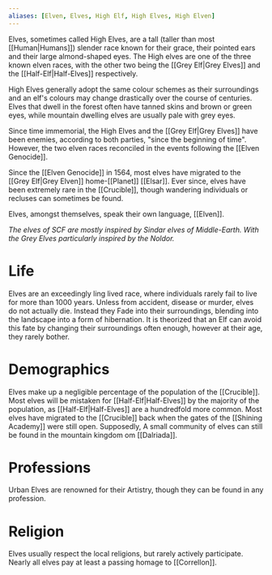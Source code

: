 ```yaml
---
aliases: [Elven, Elves, High Elf, High Elves, High Elven]
---
```

Elves, sometimes called High Elves, are a tall (taller than most [[Human|Humans]]) slender race known for their grace, their pointed ears and their large almond-shaped eyes. The High elves are one of the three known elven races, with the other two being the [[Grey Elf|Grey Elves]] and the [[Half-Elf|Half-Elves]] respectively. 

High Elves generally adopt the same colour schemes as their surroundings and an elf's colours may change drastically over the course of centuries. Elves that dwell in the forest often have tanned skins and brown or green eyes, while mountain dwelling elves are usually pale with grey eyes.

Since time immemorial, the High Elves and the [[Grey Elf|Grey Elves]] have been enemies, according to both parties, "since the beginning of time". However, the two elven races reconciled in the events following the [[Elven Genocide]].

Since the [[Elven Genocide]] in 1564, most elves have migrated to the [[Grey Elf|Grey Elven]] home-[[Planet]] [[Elsar]]. Ever since, elves have been extremely rare in the [[Crucible]], though wandering individuals or recluses can sometimes be found.

Elves, amongst themselves, speak their own language, [[Elven]].

*The elves of SCF are mostly inspired by Sindar elves of Middle-Earth. With the Grey Elves particularly inspired by the Noldor.*

# Life
Elves are an exceedingly ling lived race, where individuals rarely fail to live for more than 1000 years. Unless from accident, disease or murder, elves do not actually die. Instead they Fade into their surroundings, blending into the landscape into a form of hibernation. It is theorized that an Elf can avoid this fate by changing their surroundings often enough, however at their age, they rarely bother.

# Demographics
Elves make up a negligible percentage of the population of the [[Crucible]]. Most elves will be mistaken for [[Half-Elf|Half-Elves]] by the majority of the population, as [[Half-Elf|Half-Elves]] are a hundredfold more common. Most elves have migrated to the [[Crucible]] back when the gates of the [[Shining Academy]] were still open. Supposedly, A small community of elves can still be found in the mountain kingdom om [[Dalriada]].

# Professions 
Urban Elves are renowned for their Artistry, though they can be found in any profession.

# Religion
Elves usually respect the local religions, but rarely actively participate. Nearly all elves pay at least a passing homage to [[Correllon]].
